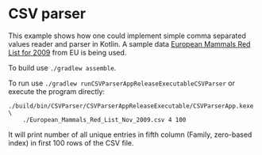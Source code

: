 # CSV parser

This example shows how one could implement simple comma separated values reader and parser in Kotlin.
A sample data [European Mammals Red List for 2009](https://data.europa.eu/euodp/en/data/dataset?res_format=CSV)
from EU is being used.

To build use `./gradlew assemble`.

To run use `./gradlew runCSVParserAppReleaseExecutableCSVParser` or execute the program directly:

    ./build/bin/CSVParser/CSVParserAppReleaseExecutable/CSVParserApp.kexe \
        ./European_Mammals_Red_List_Nov_2009.csv 4 100

It will print number of all unique entries in fifth column
(Family, zero-based index) in first 100 rows of the CSV file.
